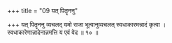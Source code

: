 +++
title = "09 यत् पितॄननु"

+++
यत् पितॄननु व्यचलद् यमो राजा भूत्वानुव्यचलत् स्वधाकारमन्नादं कृत्वा ।  
स्वधाकारेणान्नादेनान्नमत्ति य एवं वेद ॥ १० ॥